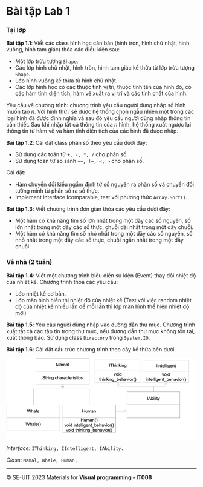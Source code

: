 # Bài tập Lab 1

### Tại lớp

**Bài tập 1.1**: Viết các class hình học căn bản (hình tròn, hình chữ nhật, hình vuông, hình tam giác) thỏa các điều kiện sau:
- Một lớp trừu tượng ```Shape```.
- Các lớp hình chữ nhật, hình tròn, hình tam giác kế thừa từ lớp trừu tượng ```Shape```.
- Lớp hình vuông  kế thừa từ hình chữ nhật.
- Các lớp hình học có các thuộc tính vị trí, thuộc tính tên của hình đó, có các hàm tính diện tích, hàm vẽ xuất ra vị trí và các tính chất của hình. 

Yêu cầu về chương trình: chương trình yêu cầu người dùng nhập số hình muốn tạo $n$. Với hình thứ $i$ sẽ được hệ thống chọn ngẫu nhiên một trong các loại hình đã được định nghĩa và sau đó yêu cầu người dùng nhập thông tin cần thiết. Sau khi nhập tất cả thông tin của $n$ hình, hệ thống xuất ngược lại thông tin từ hàm vẽ và hàm tính diện tích của các hình đã được nhập.


**Bài tập 1.2**: Cài đặt class phân số theo yêu cầu dưới đây:

- Sử dụng các toán tử ```+, -, *, /``` cho phân số.
- Sử dụng toán tử so sánh ```==, !=, <, >``` cho phân số.

Cài đặt:

- Hàm chuyển đổi kiểu ngầm định từ số nguyên ra phân số và chuyển đổi tường minh từ phân số ra số thực.
- Implement interface Icomparable, test với phương thức ```Array.Sort()```.

**Bài tập 1.3**: Viết chương trình đơn giản thỏa các yêu cầu dưới đây:
- Một hàm có khả năng tìm số lớn nhất trong một dãy các số nguyên, số lớn nhất trong một dãy các số thực, chuỗi dài nhất trong một dãy chuỗi.
- Một hàm có khả năng tìm số nhỏ nhất trong một dãy các số nguyên, số nhỏ nhất trong một dãy các số thực, chuỗi ngắn nhất trong một dãy chuỗi. 

### Về nhà (2 tuần)

**Bài tập 1.4**: Viết một chương trình biễu diễn sự kiện (Event) thay đổi nhiệt độ của nhiêt kế. Chương trình thỏa các yêu cầu:
- Lớp nhiệt kế cơ bản.
- Lớp màn hình hiển thị nhiệt độ của nhiệt kế (Test với việc random nhiệt độ của nhiệt kế nhiều lần để mỗi lần thì lớp màn hình thể hiện nhiệt độ mới)

**Bài tập 1.5**: Yêu cầu người dùng nhập vào đường dẫn thư mục. Chương trình xuất tất cả các tập tin trong thư mục, nếu đường dẫn thư mục không tồn tại, xuất thông báo. Sử dụng class ```Directory``` trong ```System.IO```.

**Bài tập 1.6**: Cài đặt cấu trúc chương trình theo cây kế thừa bên dưới.

![](lab1-1.png)

*Interface*: ```IThinking, IIntelligent, IAbility.```

*Class*: ```Mamal, Whale, Human.```

---
&copy; SE-UIT 2023
Materials for **Visual programming - IT008** 